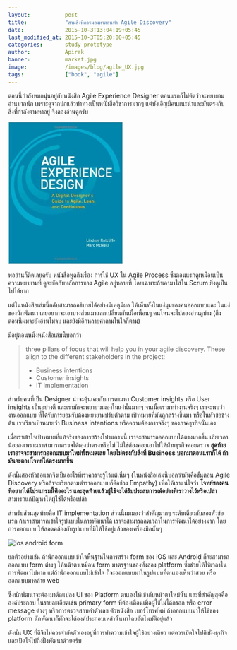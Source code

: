 ```yaml
---
layout:           post
title:            "สามสิ่งที่ควรมองหาตอนทำ Agile Discovery"
date:             2015-10-3T13:04:19+05:45
last_modified_at: 2015-10-3T05:20:00+05:45
categories:       study prototype
author:           Apirak
banner:           market.jpg
image:            /images/blog/agile_UX.jpg
tags:             ["book", "agile"]
---
```


ตอนนี้กำลังหมกมุ่นอยู่กับหนังสือ Agile Experience Designer ตอนแรกก็ไม่คิดว่าจะพยายามอ่านมากนัก
เพราะดูจากปกแล้วท่าทางเป็นหนังสือวิชาการมากๆ แต่บังเอิญมีคนแนะนำและมันตรงกับสิ่งที่กำลังตามหาอยู่
จึงลองอ่านดูครับ

![Agile Experience Designer](/images/blog/agile_UX.jpg)

พออ่านก็ติดเลยครับ หนังสือพูดถึงเรื่อง การใช้ UX ใน Agile Process
ซึ่งตอนแรกดูเหมือนเป็นความพยายามที่ ดูจะขัดกับหลักการของ Agile อยู่หลายที่
โดยเฉพาะถ้าเอามาใส่ใน Scrum ยิ่งดูเป็นไปได้ยาก

<!--more-->

แต่ในหนังสือเล่มนี้กลับสามารถอธิบายได้อย่างมีเหตุมีผล ให้เห็นทั้งในแง่มุมของคนออกแบบและ
ในแง่ของนักพัฒนา เลยอยากจะเอาบางส่วนมาแลกเปลี่ยนกันเผื่อเพื่อนๆ คนไหนจะไปลองอ่านดูบ้าง
(ถึงตอนนี้ผมจะยังอ่านไม่จบ และยังมีอีกหลายคำถามในใจก็ตาม)

มีอยู่ตอนหนึ่งหนังสือเล่มนี้บอกว่า

> three pillars of focus that will help you in your agile discovery.
> These align to the different stakeholders in the project:
>
> * Business intentions
> * Customer insights
> * IT implementation

สำหรับคนที่เป็น Designer น่าจะคุ้นเคยกับการตามหา Customer insights หรือ User insights
เป็นอย่างดี และเรามักจะพยายามมองในแง่นั้นมากๆ จนเมื่อเรามาทำงานจริงๆ เราจะพบว่างานออกแบบ
ที่ได้รับการยอมรับต้องพยายามปรับตัวตาม เป้าหมายที่มันถูกสร้างขึ้นมา หรือในหัวข้อข้างต้น
เราเรียกเป้าหมายว่า Business intentions หรือความต้องการจริงๆ ของภาคธุรกิจนั่นเอง

เมื่อเราเข้าใจเป้าหมายที่แท้จริงของการสร้างโปรแกรมนี้ เราจะสามารถออกแบบได้ตรงมากขึ้น
เสียเวลาน้อยลงเพราะเราสามารถตรวจได้เองว่าตรงหรือไม่ ไม่ใช่ต้องคอยเอาไปให้ฝ่ายธุรกิจคอยตรวจ
**สุดท้ายเราอาจจะสามารถออกแบบมาใหม่ทั้งหมดเลย โดยไม่ตรงกับสิ่งที่ Business บอกมาตอนแรกก็ได้
ถ้ามันจะตอบโจทย์ได้ตรงมากขึ้น**

ดังนั้นสองหัวข้อแรกจึงเป็นอะไรที่เราควรจะรู้ไว้แต่เนิ่นๆ (ในหนังสือเล่มนี้บอกว่ามันคือขั้นตอน Agile Discovery
หรือถ้าจะเรียกตามตำราออกแบบก็คือช่วง Empathy) เพื่อให้เราแน่ใจว่า **โจทย์ของคนที่อยากได้โปรแกรมนี้คืออะไร
และสุดท้ายแล้วผู้ใช้จะได้รับประสบการณ์อย่างที่เราวางไว้หรือเปล่า** สามารถแก้ปัญหาให้ผู้ใช้ได้หรือเปล่า

สำหรับส่วนสุดท้ายคือ IT implementation ส่วนนี้ผมมองว่าสำคัญมากๆ ระดับเดียวกับสองหัวข้อแรก
ถ้าเราสามารถเข้าใจรูปแบบในการพัฒนาได้ เราจะสามารถลดเวลาในการพัฒนาได้อย่างมาก โดยการออกแบบ
ให้สอดคล้องกับรูปแบบที่มีให้ใช้อยู่แล้วของเครื่องมือนั้นๆ

![ios android form](https://dl.dropboxusercontent.com/u/1117856/ux.in.th/osx_to_ios.jpg)

ยกตัวอย่างเช่น ถ้านักออกแบบเข้าใจพื้นฐานในการสร้าง form ของ iOS และ Android ก็จะสามารถออกแบบ
form ต่างๆ ให้หน้าตาเหมือน form มาตรฐานของทั้งสอง platform ซึ่งช่วยให้ใช้เวลาในการพัฒนาไม่มาก
แต่ถ้านักออกแบบไม่เข้าใจ ก็จะออกแบบมาในรูปแบบที่ตนเองเห็นว่าสวย หรือออกแบบมาคล้าย web

ซึ่งนักพัฒนาจะต้องมาดัดแปลง UI ของ Platform ตนเองให้เข้ากับหน้าตาใหม่นั้น และที่สำคัญสุดคือองค์ประกอบ
ในรายละเอียดเช่น primary form ที่ต้องเตือนเมื่อผู้ใช้ไม่ได้กรอก หรือ error message ต่างๆ
หรือการตรวจสอบค่าตัวเลข ตัวหนังสือ เบอร์โทรศัพท์ ถ้าออกแบบมาให้ใช้ของ platform
นักพัฒนาก็มักจะได้องค์ประกอบเหล่านั้นมาโดยอัตโนมัติอยู่แล้ว

ดังนั้น UX ที่ดีจึงไม่ควรจำกัดตัวเองอยู่ที่การทำความเข้าใจผู้ใช้อย่างเดียว แต่ควรเปิดใจไปถึงฝั่งธุรกิจ
และเปิดใจไปถึงฝั่งพัฒนาด้วยครับ
